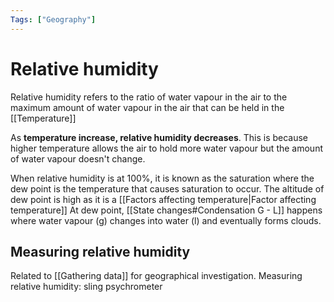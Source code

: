 ```yaml
---
Tags: ["Geography"]
---
```

# Relative humidity
Relative humidity refers to the ratio of water vapour in the air to the maximum amount of water vapour in the air that can be held in the [[Temperature]]

As **temperature increase, relative humidity decreases**. This is because higher temperature allows the air to hold more water vapour but the amount of water vapour doesn't change.

When relative humidity is at 100%, it is known as the saturation where the dew point is the temperature that causes saturation to occur.
The altitude of dew point is high as it is a [[Factors affecting temperature|Factor affecting temperature]]
At dew point, [[State changes#Condensation G - L]] happens where water vapour (g) changes into water (l) and eventually forms clouds.
## Measuring relative humidity
Related to [[Gathering data]] for geographical investigation.
Measuring relative humidity: sling psychrometer

